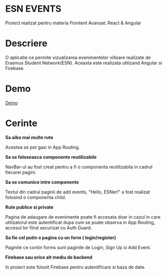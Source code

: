 # ESN EVENTS

Proiect realizat pentru materia Frontent Avansat: React & Angular

# Descriere

O aplicatie ce permite vizualizarea evenimentelor viitoare realizate de Erasmus Student Network(ESN). Aceasta este realizata utilizand Angular si Firebase


# Demo

[Demo](https://drive.google.com/file/d/1IcQczhV2Ksa6U73w6-x8WM7JwgYPYt7_/view?usp=sharing)


# Cerinte

**Sa aiba mai multe rute**

Acestea se pot gasi in App Routing.

**Sa se foloseasca componente reutilizabile**

NavBar-ul au fost creat pentru a fi o componenta reutilizabila in cadrul fiecarei pagini.

**Sa se comunice intre componente**

Textul din cadrul paginii de add events, "Hello, ESNer!" a fost realizat folosind o componenta child.

**Rute publice si private**

 Pagina de adaugare de evenimente poate fi accesata doar in cazul in care utilizatorul este autentificat dupa cum se poate observa in App Routing, accesul lor fiind securizat cu Auth Guard.

**Sa fie cel putin o pagina cu un form ( login/register)**

Paginile ce contin forms sunt paginile de Login, Sign Up si Add Event.

**Firebase sau orice alt mediu de backend**

In proiect este folosit Firebase pentru autentificare si baza de date.

 
